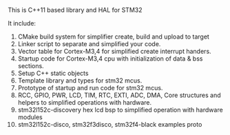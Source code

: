This is C++11 based library and HAL for STM32

It include:

1) CMake build system for simplifier create, build and upload to target
2) Linker script to separate and simplified your code.
3) Vector table for Cortex-M3,4 for simplified create interrupt handers.
4) Startup code for Cortex-M3,4 cpu with initialization of data & bss sections.
5) Setup C++ static objects
6) Template library and types for stm32 mcus.
7) Prototype of startup and run code for stm32 mcus.
8) RCC, GPIO, PWR, LCD, TIM, RTC, EXTI, ADC, DMA, Core structures and helpers to simplified operations with hardware.
9) stm32l152c-discovery hex lcd bsp to simplified operation with hardware modules
10) stm32l152c-disco, stm32f3disco, stm32f4-black examples proto
